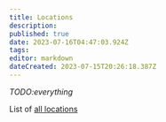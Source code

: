 ```yaml
---
title: Locations
description: 
published: true
date: 2023-07-16T04:47:03.924Z
tags: 
editor: markdown
dateCreated: 2023-07-15T20:26:18.387Z
---
```


*TODO:everything*

List of [all locations](https://wiki.lllllllllll.duckdns.org/t/location?sort=title)